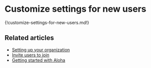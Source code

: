 # Customize settings for new users

{!customize-settings-for-new-users.md!}

## Related articles

* [Setting up your organization](/help/getting-your-organization-started-with-aloha)
* [Invite users to join](/help/invite-users-to-join)
* [Getting started with Aloha](/help/getting-started-with-aloha)

